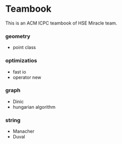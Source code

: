 # Teambook
This is an ACM ICPC teambook of HSE Miracle team.


### geometry
* point class
### optimizatios
* fast io
* operator new
### graph
* Dinic
* hungarian algorithm
### string
* Manacher
* Duval
